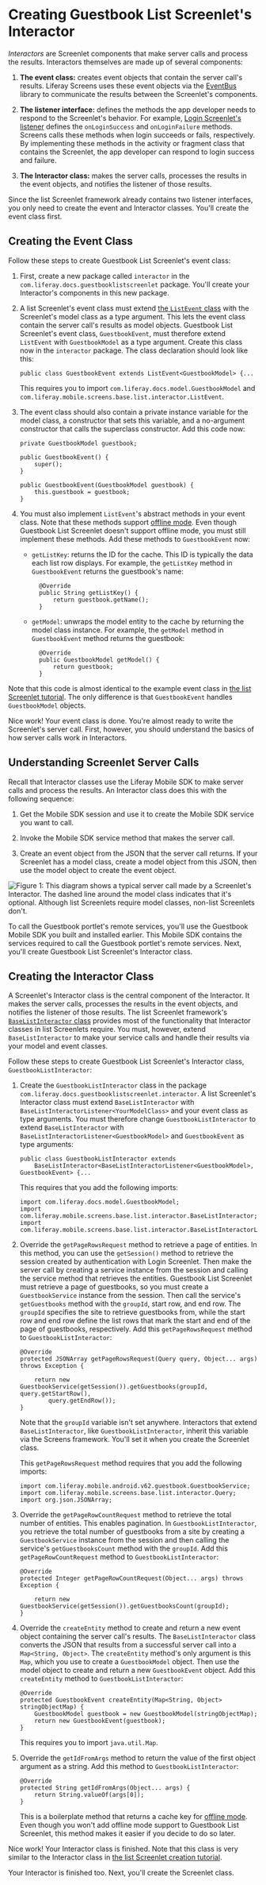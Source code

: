 # Creating Guestbook List Screenlet's Interactor [](id=creating-guestbook-list-screenlets-interactor)

*Interactors* are Screenlet components that make server calls and process the 
results. Interactors themselves are made up of several components: 

1. **The event class:** creates event objects that contain the server call's 
   results. Liferay Screens uses these event objects via the 
   [EventBus](https://greenrobot.github.io/EventBus/) 
   library to communicate the results between the Screenlet's components. 

2. **The listener interface:** defines the methods the app developer needs to 
   respond to the Screenlet's behavior. For example, 
   [Login Screenlet's listener](/develop/reference/-/knowledge_base/6-2/loginscreenlet-for-android#listener) 
   defines the `onLoginSuccess` and `onLoginFailure` methods. Screens calls 
   these methods when login succeeds or fails, respectively. By implementing 
   these methods in the activity or fragment class that contains the Screenlet, 
   the app developer can respond to login success and failure. 

3. **The Interactor class:** makes the server calls, processes the results in 
   the event objects, and notifies the listener of those results. 

Since the list Screenlet framework already contains two listener interfaces, you 
only need to create the event and Interactor classes. You'll create the event 
class first. 

## Creating the Event Class [](id=creating-the-event-class)

Follow these steps to create Guestbook List Screenlet's event class: 

1.  First, create a new package called `interactor` in the 
    `com.liferay.docs.guestbooklistscreenlet` package. You'll create your 
    Interactor's components in this new package. 

2.  A list Screenlet's event class must extend 
    [the `ListEvent` class](https://github.com/liferay/liferay-screens/blob/master/android/library/src/main/java/com/liferay/mobile/screens/base/list/interactor/ListEvent.java) 
    with the Screenlet's model class as a type argument. This lets the event 
    class contain the server call's results as model objects. Guestbook List 
    Screenlet's event class, `GuestbookEvent`, must therefore extend `ListEvent` 
    with `GuestbookModel` as a type argument. Create this class now in the 
    `interactor` package. The class declaration should look like this: 

        public class GuestbookEvent extends ListEvent<GuestbookModel> {...

    This requires you to import `com.liferay.docs.model.GuestbookModel` and 
    `com.liferay.mobile.screens.base.list.interactor.ListEvent`.

3.  The event class should also contain a private instance variable for the 
    model class, a constructor that sets this variable, and a no-argument 
    constructor that calls the superclass constructor. Add this code now: 

        private GuestbookModel guestbook;

        public GuestbookEvent() {
            super();
        }

        public GuestbookEvent(GuestbookModel guestbook) {
            this.guestbook = guestbook;
        }

4.  You must also implement `ListEvent`'s abstract methods in your event class. 
    Note that these methods support 
    [offline mode](/develop/tutorials/-/knowledge_base/6-2/using-offline-mode-in-android). 
    Even though Guestbook List Screenlet doesn't support offline mode, you must 
    still implement these methods. Add these methods to `GuestbookEvent` now: 

    - `getListKey`: returns the ID for the cache. This ID is typically the data 
      each list row displays. For example, the `getListKey` method in 
      `GuestbookEvent` returns the guestbook's name: 

            @Override
            public String getListKey() {
                return guestbook.getName();
            }

    - `getModel`: unwraps the model entity to the cache by returning the model 
      class instance. For example, the `getModel` method in `GuestbookEvent` 
      method returns the guestbook: 

            @Override
            public GuestbookModel getModel() {
                return guestbook;
            }

Note that this code is almost identical to the example event class in 
[the list Screenlet tutorial](/develop/tutorials/-/knowledge_base/6-2/creating-android-list-screenlets#creating-the-screenlets-event). 
The only difference is that `GuestbookEvent` handles `GuestbookModel` objects. 

Nice work! Your event class is done. You're almost ready to write the 
Screenlet's server call. First, however, you should understand the basics of how 
server calls work in Interactors. 

## Understanding Screenlet Server Calls [](id=understanding-screenlet-server-calls)

Recall that Interactor classes use the Liferay Mobile SDK to make server calls 
and process the results. An Interactor class does this with the following 
sequence: 

1. Get the Mobile SDK session and use it to create the Mobile SDK service you 
   want to call.  

2. Invoke the Mobile SDK service method that makes the server call. 

3. Create an event object from the JSON that the server call returns. If your 
   Screenlet has a model class, create a model object from this JSON, then 
   use the model object to create the event object. 

![Figure 1: This diagram shows a typical server call made by a Screenlet's Interactor. The dashed line around the model class indicates that it's optional. Although list Screenlets require model classes, non-list Screenlets don't.](../../../images/android-screenlet-server-call.png)

To call the Guestbook portlet's remote services, you'll use the Guestbook Mobile 
SDK you built and installed earlier. This Mobile SDK contains the services 
required to call the Guestbook portlet's remote services. Next, you'll create 
Guestbook List Screenlet's Interactor class. 

## Creating the Interactor Class [](id=creating-the-interactor-class)

A Screenlet's Interactor class is the central component of the Interactor. It 
makes the server calls, processes the results in the event objects, and notifies 
the listener of those results. The list Screenlet framework's 
[`BaseListInteractor` class](https://github.com/liferay/liferay-screens/blob/master/android/library/src/main/java/com/liferay/mobile/screens/base/list/interactor/BaseListInteractor.java) 
provides most of the functionality that Interactor classes in list Screenlets 
require. You must, however, extend `BaseListInteractor` to make your service 
calls and handle their results via your model and event classes. 

Follow these steps to create Guestbook List Screenlet's Interactor class, 
`GuestbookListInteractor`: 

1.  Create the `GuestbookListInteractor` class in the package 
    `com.liferay.docs.guestbooklistscreenlet.interactor`. A list Screenlet's 
    Interactor class must extend `BaseListInteractor` with 
    `BaseListInteractorListener<YourModelClass>` and your event class as type 
    arguments. You must therefore change `GuestbookListInteractor` to extend 
    `BaseListInteractor` with `BaseListInteractorListener<GuestbookModel>` and 
    `GuestbookEvent` as type arguments:

        public class GuestbookListInteractor extends 
            BaseListInteractor<BaseListInteractorListener<GuestbookModel>, GuestbookEvent> {...

    This requires that you add the following imports: 

        import com.liferay.docs.model.GuestbookModel;
        import com.liferay.mobile.screens.base.list.interactor.BaseListInteractor;
        import com.liferay.mobile.screens.base.list.interactor.BaseListInteractorListener;

2.  Override the `getPageRowsRequest` method to retrieve a page of entities. In 
    this method, you can use the `getSession()` method to retrieve the session 
    created by authentication with Login Screenlet. Then make the server call by 
    creating a service instance from the session and calling the service method 
    that retrieves the entities. Guestbook List Screenlet must retrieve a page 
    of guestbooks, so you must create a `GuestbookService` instance from the 
    session. Then call the service's `getGuestbooks` method with the `groupId`, 
    start row, and end row. The `groupId` specifies the site to retrieve 
    guestbooks from, while the start row and end row define the list rows that 
    mark the start and end of the page of guestbooks, respectively. Add this 
    `getPageRowsRequest` method to `GuestbookListInteractor`: 

        @Override
        protected JSONArray getPageRowsRequest(Query query, Object... args) throws Exception {

            return new GuestbookService(getSession()).getGuestbooks(groupId, query.getStartRow(), 
                query.getEndRow());
        }

    Note that the `groupId` variable isn't set anywhere. Interactors that extend    
    `BaseListInteractor`, like `GuestbookListInteractor`, inherit this variable 
    via the Screens framework. You'll set it when you create the Screenlet 
    class.

    This `getPageRowsRequest` method requires that you add the following 
    imports: 

        import com.liferay.mobile.android.v62.guestbook.GuestbookService;
        import com.liferay.mobile.screens.base.list.interactor.Query;
        import org.json.JSONArray;

3.  Override the `getPageRowCountRequest` method to retrieve the total number of 
    entities. This enables pagination. In `GuestbookListInteractor`, you 
    retrieve the total number of guestbooks from a site by creating a 
    `GuestbookService` instance from the session and then calling the service's 
    `getGuestbooksCount` method with the `groupId`. Add this 
    `getPageRowCountRequest` method to `GuestbookListInteractor`: 

        @Override
        protected Integer getPageRowCountRequest(Object... args) throws Exception {

            return new GuestbookService(getSession()).getGuestbooksCount(groupId);
        }

4.  Override the `createEntity` method to create and return a new event object 
    containing the server call's results. The `BaseListInteractor` class 
    converts the JSON that results from a successful server call into a 
    `Map<String, Object>`. The `createEntity` method's only argument is this 
    `Map`, which you use to create a `GuestbookModel` object. Then use the model 
    object to create and return a new `GuestbookEvent` object. Add this 
    `createEntity` method to `GuestbookListInteractor`: 

        @Override
        protected GuestbookEvent createEntity(Map<String, Object> stringObjectMap) {
            GuestbookModel guestbook = new GuestbookModel(stringObjectMap);
            return new GuestbookEvent(guestbook);
        }

    This requires you to import `java.util.Map`. 

5.  Override the `getIdFromArgs` method to return the value of the first object 
    argument as a string. Add this method to `GuestbookListInteractor`: 

        @Override
        protected String getIdFromArgs(Object... args) {
            return String.valueOf(args[0]);
        }

    This is a boilerplate method that returns a cache key for 
    [offline mode](/develop/tutorials/-/knowledge_base/6-2/using-offline-mode-in-android). 
    Even though you won't add offline mode support to Guestbook List Screenlet, 
    this method makes it easier if you decide to do so later. 

Nice work! Your Interactor class is finished. Note that this class is very 
similar to the Interactor class in 
[the list Screenlet creation tutorial](/develop/tutorials/-/knowledge_base/6-2/creating-android-list-screenlets#creating-the-screenlets-interactor). 

Your Interactor is finished too. Next, you'll create the Screenlet class. 

